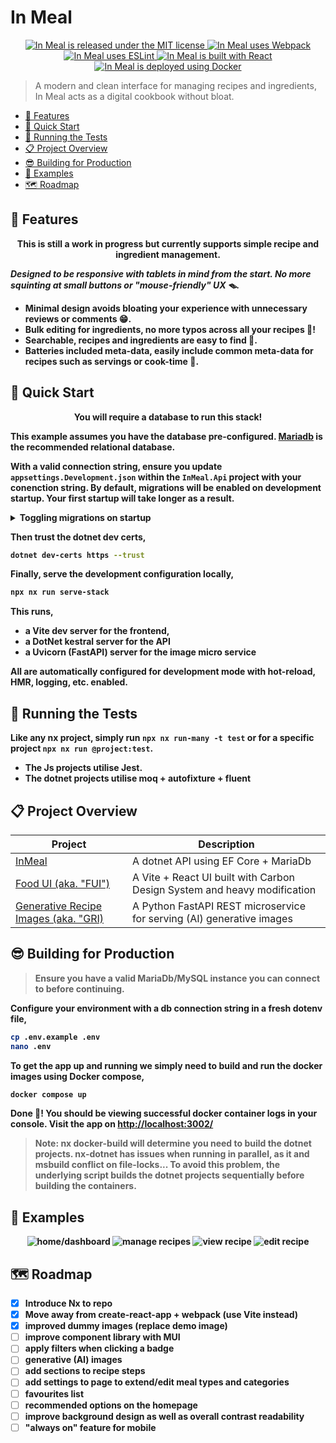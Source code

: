 # In Meal

<p align="center">
    <a href="https://github.com/albert118/InMeal/blob/master/LICENSE">
        <img src="https://img.shields.io/badge/License-MIT-yellow.svg" alt="In Meal is released under the MIT license" />
    </a>
    <a href="https://github.com/albert118/InMeal/blob/master/meal-ui/webpack.common.js">
        <img src="https://badges.aleen42.com/src/webpack.svg" alt="In Meal uses Webpack" />
    </a>
    <a href="https://github.com/albert118/InMeal/blob/master/meal-ui/README.md">
        <img src="https://badges.aleen42.com/src/eslint.svg" alt="In Meal uses ESLint" />
    </a>
    <a href="https://github.com/albert118/InMeal/blob/master/meal-ui/README.md">
        <img src="https://badges.aleen42.com/src/react.svg" alt="In Meal is built with React" />
    </a>
    <a href="https://github.com/albert118/InMeal/blob/master/meal-ui/Dockerfile">
        <img src="https://badges.aleen42.com/src/docker.svg" alt="In Meal is deployed using Docker" />
    </a>
</p>

> A modern and clean interface for managing recipes and ingredients, In Meal acts as a digital cookbook without bloat.

-   [🍇 Features](#-features)
-   [🎯 Quick Start](#-quick-start)
-   [🧪 Running the Tests](#-running-the-tests)
-   [📋️ Project Overview](#️-project-overview)
-   [😎 Building for Production](#-building-for-production)
-   [👀 Examples](#-examples)
-   [🗺️ Roadmap](#️-roadmap)

## 🍇 Features

<p align="center">
    <b>This is still a work in progress but currently supports simple recipe and ingredient management.<b>
</p>

_Designed to be responsive with tablets in mind from the start. No more squinting at small buttons or "mouse-friendly" UX 🪤._

-   Minimal design avoids bloating your experience with unnecessary reviews or comments 😁.
-   Bulk editing for ingredients, no more typos across all your recipes 🔏!
-   Searchable, recipes and ingredients are easy to find 🔎.
-   Batteries included meta-data, easily include common meta-data for recipes such as servings or cook-time 🔋.

## 🎯 Quick Start

<p align="center">
    <b>You will require a database to run this stack!</b>
</p>

This example assumes you have the database pre-configured. [Mariadb](https://mariadb.org/) is the recommended relational database.

With a valid connection string, ensure you update `appsettings.Development.json` within the `InMeal.Api` project with
your conenction string. By default, migrations will be enabled on development startup. Your first startup will take longer
as a result.

<details>
    <summary>
        Toggling migrations on startup
    </summary>

    Simply edit the `appsettings.{EnvironmentName}.json` of your choice and set `EnableMigrationsOnStartup` as
    preferred.

</details>

Then trust the dotnet dev certs,

```sh
dotnet dev-certs https --trust
```

Finally, serve the development configuration locally,

```sh
npx nx run serve-stack
```

This runs,

-   a Vite dev server for the frontend,
-   a DotNet kestral server for the API
-   a Uvicorn (FastAPI) server for the image micro service

All are automatically configured for development mode with hot-reload, HMR, logging, etc. enabled.

## 🧪 Running the Tests

Like any nx project, simply run `npx nx run-many -t test` or for a specific project `npx nx run @project:test`.

-   The Js projects utilise Jest.
-   The dotnet projects utilise moq + autofixture + fluent

## 📋️ Project Overview

| Project                                                      | Description                                                              |
| ------------------------------------------------------------ | ------------------------------------------------------------------------ |
| [InMeal](./apps/InMeal.Api/README.md)                        | A dotnet API using EF Core + MariaDb                                     |
| [Food UI (aka. "FUI")](./apps/fui/README.md)                 | A Vite + React UI built with Carbon Design System and heavy modification |
| [Generative Recipe Images (aka. "GRI)](./apps/gri/README.md) | A Python FastAPI REST microservice for serving (AI) generative images    |

## 😎 Building for Production

> Ensure you have a valid MariaDb/MySQL instance you can connect to before continuing.

Configure your environment with a db connection string in a fresh dotenv file,

```sh
cp .env.example .env
nano .env
```

To get the app up and running we simply need to build and run the docker images using Docker compose,

```sh
docker compose up
```

Done 🎈! You should be viewing successful docker container logs in your console.
Visit the app on <http://localhost:3002/>

> Note: nx docker-build will determine you need to build the dotnet projects.
> nx-dotnet has issues when running in parallel, as it and msbuild conflict on file-locks...
> To avoid this problem, the underlying script builds the dotnet projects sequentially before
> building the containers.

## 👀 Examples

<p align="center">
    <img src="https://github.com/albert118/InMeal/assets/26985949/b7aa189e-63a1-44d2-a951-bcb6d800a371" alt="home/dashboard" />
    <img src="https://github.com/albert118/InMeal/assets/26985949/6d929c38-52ca-43d0-a2b8-1152e29af817" alt="manage recipes" />
    <img src="https://github.com/albert118/InMeal/assets/26985949/32d86de8-492f-45aa-bba2-94fccac126e6" alt="view recipe" />
    <img src="https://github.com/albert118/InMeal/assets/26985949/e5735d49-6dd2-4dcc-84ef-62445c18361a" alt="edit recipe" />
</p>

## 🗺️ Roadmap

-   [x] Introduce Nx to repo
-   [x] Move away from create-react-app + webpack (use Vite instead)
-   [x] improved dummy images (replace demo image)
-   [ ] improve component library with MUI
-   [ ] apply filters when clicking a badge
-   [ ] generative (AI) images
-   [ ] add sections to recipe steps
-   [ ] add settings to page to extend/edit meal types and categories
-   [ ] favourites list
-   [ ] recommended options on the homepage
-   [ ] improve background design as well as overall contrast readability
-   [ ] "always on" feature for mobile
